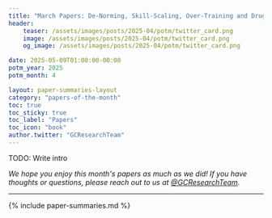 ```yaml
---
title: "March Papers: De-Norming, Skill-Scaling, Over-Training and Drug-Generating"
header:
    teaser: /assets/images/posts/2025-04/potm/twitter_card.png
    image: /assets/images/posts/2025-04/potm/twitter_card.png
    og_image: /assets/images/posts/2025-04/potm/twitter_card.png

date: 2025-05-09T01:00:00-00:00
potm_year: 2025
potm_month: 4

layout: paper-summaries-layout
category: "papers-of-the-month"
toc: true
toc_sticky: true
toc_label: "Papers"
toc_icon: "book"
author.twitter: "GCResearchTeam"
---
```


TODO: Write intro

*We hope you enjoy this month's papers as much as we did! If you have thoughts or questions, please reach out to us at [@GCResearchTeam](https://x.com/GCResearchTeam).*

---

{% include paper-summaries.md %}